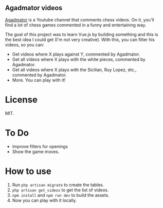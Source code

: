 ## Agadmator videos

[Agadmator](https://www.youtube.com/agadmator) is a Youtube channel that comments chess videos. On it, you'll find a lot of chess games commented in a funny and entertaining way.

The goal of this project was to learn Vue.js by building something and this is the best idea I could get (I'm not very creative). With this, you can filter his videos, so you can:

- Get videos where X plays against Y, commented by Agadmator.
- Get all videos where X plays with the white pieces, commented by Agadmator.
- Get all videos where X plays with the Sicilian, Ruy Lopez, etc., commented by Agadmator.
- More. You can play with it!

# License

MIT.

# To Do
- Improve filters for openings
- Show the game moves.


# How to use
1. Run `php artisan migrate` to create the tables.
2. `php artisan get_videos` to get the list of videos.
3. `npm install` and `npm run dev` to build the assets.
4. Now you can play with it locally.

